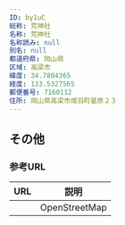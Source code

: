 ```yaml
---
ID: by1uC
総称: 荒神社
名称: 荒神社
名称読み: null
別名: null
都道府県: 岡山県
区域: 高梁市
緯度: 34.7804365
経度: 133.5327565
郵便番号: 7160112
住所: 岡山県高梁市成羽町星原２３
---
```


## その他

### 参考URL

| URL | 説明          |
| --- | ------------- |
|     | OpenStreetMap |
